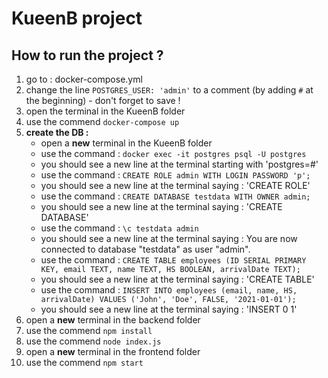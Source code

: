 # KueenB project

## How to run the project ?

1. go to : docker-compose.yml
2. change the line `POSTGRES_USER: 'admin'` to a comment (by adding `#` at the beginning) - don't forget to save !
3. open the terminal in the KueenB folder
4. use the commend `docker-compose up`
5. **create the DB :**
    - open a **new** terminal in the KueenB folder
    - use the command : `docker exec -it postgres psql -U postgres`
    - you should see a new line at the terminal starting with 'postgres=#'
    - use the command : `CREATE ROLE admin WITH LOGIN PASSWORD 'p';`
    - you should see a new line at the terminal saying : 'CREATE ROLE'
    - use the command : `CREATE DATABASE testdata WITH OWNER admin;`
    - you should see a new line at the terminal saying : 'CREATE DATABASE'
    - use the command : `\c testdata admin`
    - you should see a new line at the terminal saying : You are now connected to database "testdata" as user "admin".
    - use the command : `CREATE TABLE employees (ID SERIAL PRIMARY KEY, email TEXT, name TEXT, HS BOOLEAN, arrivalDate TEXT);`
    - you should see a new line at the terminal saying : 'CREATE TABLE'
    - use the command : `INSERT INTO employees (email, name, HS, arrivalDate) VALUES ('John', 'Doe', FALSE, '2021-01-01');`
    - you should see a new line at the terminal saying : 'INSERT 0 1'
6. open a **new** terminal in the backend folder
7. use the commend `npm install`
8. use the commend `node index.js`
9. open a **new** terminal in the frontend folder
10. use the commend `npm start`
